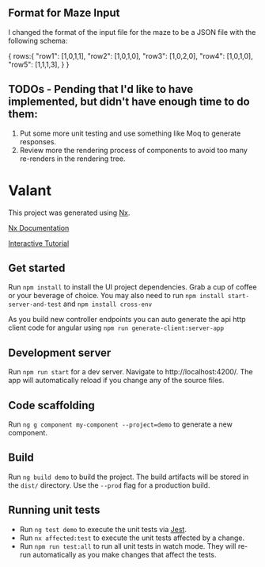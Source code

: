 
## Format for Maze Input
I changed the format of the input file for the maze to be a JSON file with the following schema:

{
	rows:{
        "row1": [1,0,1,1],
        "row2": [1,0,1,0],
        "row3": [1,0,2,0],
        "row4": [1,0,1,0],
        "row5": [1,1,1,3],
	}
}

## TODOs - Pending that I'd like to have implemented, but didn't have enough time to do them:
1. Put some more unit testing and use something like Moq to generate responses.
2. Review more the rendering process of components to avoid too many re-renders in the rendering tree.


# Valant

This project was generated using [Nx](https://nx.dev).

[Nx Documentation](https://nx.dev/getting-started/nx-and-angular)

[Interactive Tutorial](https://nx.dev/angular-tutorial/01-create-application)

## Get started

Run `npm install` to install the UI project dependencies. Grab a cup of coffee or your beverage of choice.
You may also need to run `npm install start-server-and-test` and `npm install cross-env`

As you build new controller endpoints you can auto generate the api http client code for angular using `npm run generate-client:server-app`

## Development server

Run `npm run start` for a dev server. Navigate to http://localhost:4200/. The app will automatically reload if you change any of the source files.

## Code scaffolding

Run `ng g component my-component --project=demo` to generate a new component.

## Build

Run `ng build demo` to build the project. The build artifacts will be stored in the `dist/` directory. Use the `--prod` flag for a production build.

## Running unit tests

- Run `ng test demo` to execute the unit tests via [Jest](https://jestjs.io).
- Run `nx affected:test` to execute the unit tests affected by a change.
- Run `npm run test:all` to run all unit tests in watch mode. They will re-run automatically as you make changes that affect the tests.
